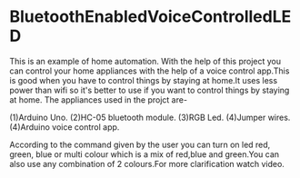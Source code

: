 # BluetoothEnabledVoiceControlledLED
This is an example of home automation. With the help of this project you can control your home appliances with the help of a voice control app.This is good when you have to control things by staying at home.It uses less power than wifi so it's better to use if you want to control things by staying at home.
The appliances used in the projct are-

(1)Arduino Uno.
(2)HC-05 bluetooth module.
(3)RGB Led.
(4)Jumper wires.
(4)Arduino voice control app.

According to the command given by the user you can turn on led red, green, blue or multi colour which is a mix of red,blue and green.You can also use any combination of 2 colours.For more clarification watch video.
